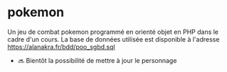 # pokemon
Un jeu de combat pokemon programmé en orienté objet en PHP dans le cadre d'un cours.
La base de données utilisée est disponible à l'adresse https://alanakra.fr/bdd/poo_sgbd.sql
- 🔜 Bientôt la possibilité de mettre à jour le personnage 
